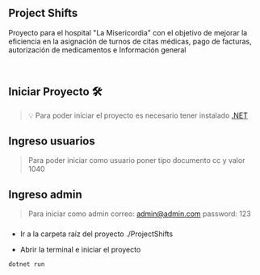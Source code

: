 ## Project Shifts

Proyecto para el hospital "La Misericordia" con el objetivo de mejorar la eficiencia en la asignación de turnos de citas médicas, pago de facturas, autorización de medicamentos e Información general

<br/>

## Iniciar Proyecto 🛠️

> 💡 Para poder iniciar el proyecto es necesario tener instalado [.NET](https://dotnet.microsoft.com/es-es/download)

## Ingreso usuarios
> Para poder iniciar como usuario poner tipo documento cc y valor 1040

## Ingreso admin
>Para iniciar como admin correo: admin@admin.com password: 123

###

- Ir a la carpeta raíz del proyecto ./ProjectShifts

- Abrir la terminal e iniciar el proyecto

```bash
dotnet run
```
